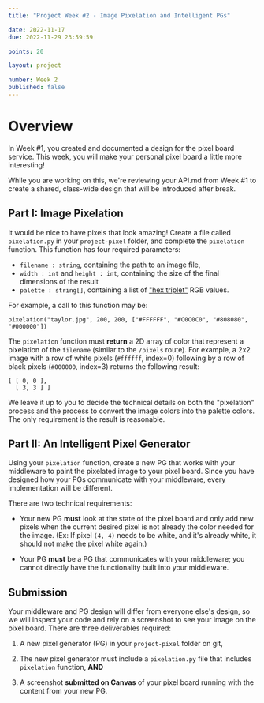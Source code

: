 ```yaml
---
title: "Project Week #2 - Image Pixelation and Intelligent PGs"

date: 2022-11-17
due: 2022-11-29 23:59:59

points: 20

layout: project

number: Week 2
published: false
---
```


# Overview

In Week #1, you created and documented a design for the pixel board service.  This week, you will make your personal pixel board a little more interesting!

While you are working on this, we're reviewing your API.md from Week #1 to create a shared, class-wide design that will be introduced after break.


## Part I: Image Pixelation

It would be nice to have pixels that look amazing!  Create a file called `pixelation.py` in your `project-pixel` folder, and complete the `pixelation` function.  This function has four required parameters:

- `filename : string`, containing the path to an image file,
- `width : int` and `height : int`, containing the size of the final dimensions of the result
- `palette : string[]`, containing a list of ["hex triplet"](https://en.wikipedia.org/wiki/Web_colors#Hex_triplet) RGB values.

For example, a call to this function may be:

```
pixelation("taylor.jpg", 200, 200, ["#FFFFFF", "#C0C0C0", "#808080", "#000000"])
```

The `pixelation` function must **return** a 2D array of color that represent a pixelation of the `filename` (similar to the `/pixels` route).  For example, a 2x2 image with a row of white pixels (`#ffffff`, index=0) following by a row of black pixels (`#000000`, index=3) returns the following result:

```
[ [ 0, 0 ],
  [ 3, 3 ] ]
```

We leave it up to you to decide the technical details on both the "pixelation" process and the process to convert the image colors into the palette colors.  The only requirement is the result is reasonable.


## Part II: An Intelligent Pixel Generator

Using your `pixelation` function, create a new PG that works with your middleware to paint the pixelated image to your pixel board.  Since you have designed how your PGs communicate with your middleware, every implementation will be different.

There are two technical requirements:

- Your new PG **must** look at the state of the pixel board and only add new pixels when the current desired pixel is not already the color needed for the image.  (Ex: If pixel `(4, 4)` needs to be white, and it's already white, it should not make the pixel white again.)

- Your PG **must** be a PG that communicates with your middleware; you cannot directly have the functionality built into your middleware.


## Submission

Your middleware and PG design will differ from everyone else's design, so we will inspect your code and rely on a screenshot to see your image on the pixel board.  There are three deliverables required:

1. A new pixel generator (PG) in your `project-pixel` folder on git,

2. The new pixel generator must include a `pixelation.py` file that includes `pixelation` function, **AND**

3. A screenshot **submitted on Canvas** of your pixel board running with the content from your new PG.
